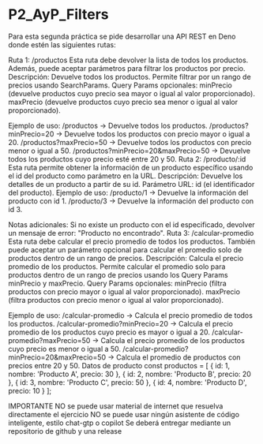 # P2_AyP_Filters
Para esta segunda práctica se pide desarrollar una API REST en Deno donde estén las siguientes rutas:

Ruta 1: /productos
Esta ruta debe devolver la lista de todos los productos. Además, puede aceptar parámetros para filtrar los productos por precio.
Descripción: Devuelve todos los productos. Permite filtrar por un rango de precios usando SearchParams.
Query Params opcionales:
minPrecio (devuelve productos cuyo precio sea mayor o igual al valor proporcionado).
maxPrecio (devuelve productos cuyo precio sea menor o igual al valor proporcionado).

Ejemplo de uso:
/productos → Devuelve todos los productos.
/productos?minPrecio=20 → Devuelve todos los productos con precio mayor o igual a 20.
/productos?maxPrecio=50 → Devuelve todos los productos con precio menor o igual a 50.
/productos?minPrecio=20&maxPrecio=50 → Devuelve todos los productos cuyo precio esté entre 20 y 50.
Ruta 2: /producto/:id
Esta ruta permite obtener la información de un producto específico usando el id del producto como parámetro en la URL.
Descripción: Devuelve los detalles de un producto a partir de su id.
Parámetro URL: id (el identificador del producto).
Ejemplo de uso:
/producto/1 → Devuelve la información del producto con id 1.
/producto/3 → Devuelve la información del producto con id 3.

Notas adicionales:
Si no existe un producto con el id especificado, devolver un mensaje de error: "Producto no encontrado".
Ruta 3: /calcular-promedio
Esta ruta debe calcular el precio promedio de todos los productos. También puede aceptar un parámetro opcional para calcular el promedio solo de productos dentro de un rango de precios.
Descripción: Calcula el precio promedio de los productos. Permite calcular el promedio solo para productos dentro de un rango de precios usando los Query Params minPrecio y maxPrecio.
Query Params opcionales:
minPrecio (filtra productos con precio mayor o igual al valor proporcionado).
maxPrecio (filtra productos con precio menor o igual al valor proporcionado).

Ejemplo de uso:
/calcular-promedio → Calcula el precio promedio de todos los productos.
/calcular-promedio?minPrecio=20 → Calcula el precio promedio de los productos cuyo precio es mayor o igual a 20.
/calcular-promedio?maxPrecio=50 → Calcula el precio promedio de los productos cuyo precio es menor o igual a 50.
/calcular-promedio?minPrecio=20&maxPrecio=50 → Calcula el promedio de productos con precios entre 20 y 50.
Datos de producto
const productos = [
{ id: 1, nombre: 'Producto A', precio: 30 },
{ id: 2, nombre: 'Producto B', precio: 20 },
 { id: 3, nombre: 'Producto C', precio: 50 },
 { id: 4, nombre: 'Producto D', precio: 10 }
];


IMPORTANTE
NO se puede usar material de internet que resuelva directamente el ejercicio
NO se puede usar ningún asistente de código inteligente, estilo chat-gtp o copilot
Se deberá entregar mediante un repositorio de github y una release
